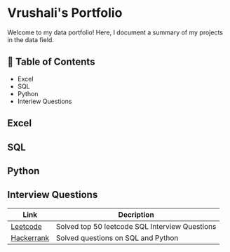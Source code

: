 # Vrushali's Portfolio

Welcome to my data portfolio! Here, I document a summary of my projects in the data field.

## 📖 Table of Contents
 - Excel
 - SQL
 - Python
 - Interiew Questions

## Excel

## SQL

## Python

## Interview Questions

| Link  | Decription |
| ------------- | ------------- |
| [Leetcode](https://github.com/vrushaliparate/Leetcode-Solutions)  | Solved top 50 leetcode SQL Interview Questions  |
| [Hackerrank](https://github.com/vrushaliparate/hackerrank_solutions)  | Solved questions on SQL and Python  |

